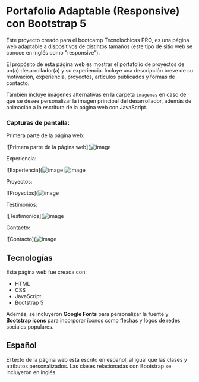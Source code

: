 # Portafolio Adaptable (Responsive) con Bootstrap 5

Este proyecto creado para el bootcamp Tecnolochicas PRO, es una página web adaptable a dispositivos de distintos tamaños (este tipo de sitio web se conoce en inglés como "responsive"). 

El propósito de esta página web es mostrar el portafolio de proyectos de un(a) desarrollador(a) y su experiencia. Incluye una descripción breve de su motivación, experiencia, proyectos, artículos publicados y formas de contacto. 

También incluye imágenes alternativas en la carpeta `imagenes` en caso de que se desee personalizar la imagen principal del desarrollador, además de animación a la escritura de la página web con JavaScript.

### Capturas de pantalla:

Primera parte de la página web:

![Primera parte de la página web](![image](https://github.com/wtshnadeath/PORTAFOLIO/assets/111034219/37efb7b6-5004-409c-a44f-4237dc0c00bb)

Experiencia:

![Experiencia](![image](https://github.com/wtshnadeath/PORTAFOLIO/assets/111034219/276c3208-20a5-4dca-a287-a58d69596a45)
![image](https://github.com/wtshnadeath/PORTAFOLIO/assets/111034219/da180eb7-0a73-4568-90c1-c6accd2d005c)

Proyectos:

![Proyectos](![image](https://github.com/wtshnadeath/PORTAFOLIO/assets/111034219/afa6cf71-52a1-4925-b923-d2bc9287f6ec)

Testimonios:

![Testimonios](![image](https://github.com/wtshnadeath/PORTAFOLIO/assets/111034219/2ee6e3ba-019d-4c0c-bf82-38db7f7348d1)

Contacto:

![Contacto](![image](https://github.com/wtshnadeath/PORTAFOLIO/assets/111034219/7c8f7265-3f0b-4994-8b05-44a73f39eb16)

## Tecnologías

Esta página web fue creada con:

* HTML
* CSS
* JavaScript 
* Bootstrap 5

Además, se incluyeron **Google Fonts** para personalizar la fuente y **Bootstrap icons** para incorporar íconos como flechas y logos de redes sociales populares. 

## Español

El texto de la página web está escrito en español, al igual que las clases y atributos personalizados. Las clases relacionadas con Bootstrap se incluyeron en inglés.




